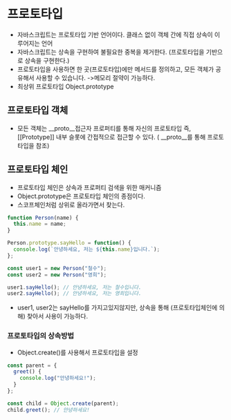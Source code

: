 # 프로토타입
- 자바스크립트는 프로토타입 기반 언어이다. 클래스 없이 객체 간에 직접 상속이 이루어지는 언어
- 자바스크립트는 상속을 구현하여 불필요한 중복을 제거한다. (프로토타입을 기반으로 상속을 구현한다.)
- 프로토타입을 사용하면 한 곳(프로토타입)에만 메서드를 정의하고, 모든 객체가 공유해서 사용할 수 있습니다. ->메모리 절약이 가능하다.
- 최상위 프로토타입 Object.prototype 

## 프로토타입 객체
 - 모든 객체는 __proto__접근자 프로퍼티를 통해 자신의 프로토타입 즉,[[Prototype]] 내부 슬롯에 간접적으로 접근할 수 있다. ( __proto__를 통해 프로토타입을 참조)

## 프로토타입 체인
 - 프로토타입 체인은 상속과 프로퍼티 검색을 위한 매커니즘
 - Object.prototype은 프로토타입 체인의 종점이다.
 - 스코프체인처럼 상위로 올라가면서 찾는다.


```typescript
function Person(name) {
  this.name = name;
}

Person.prototype.sayHello = function() {
  console.log(`안녕하세요, 저는 ${this.name}입니다.`);
};

const user1 = new Person("철수");
const user2 = new Person("영희");

user1.sayHello(); // 안녕하세요, 저는 철수입니다.
user2.sayHello(); // 안녕하세요, 저는 영희입니다.
```
- user1, user2는 sayHello를 가지고있지않지만, 상속을 통해 (프로토타입체인에 의해) 찾아서 사용이 가능하다.

### 프로토타입의 상속방법
- Object.create()를 사용해서 프로토타입을 설정
```typescript
const parent = {
  greet() {
    console.log("안녕하세요!");
  }
};

const child = Object.create(parent);
child.greet(); // 안녕하세요!
```
